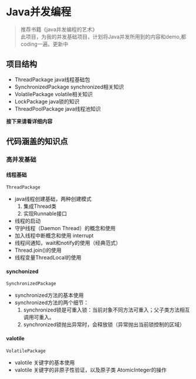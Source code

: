 # Java并发编程
> 推荐书籍《java并发编程的艺术》  
> 此项目，为我的并发基础项目，计划将Java并发所用到的内容和demo,都coding一遍。更新中


## 项目结构
 * ThreadPackage         java线程基础包
 * SynchronizedPackage   synchronized相关知识
 * VolatilePackage       volatile相关知识
 * LockPackage           java锁的知识
 * ThreadPoolPackage     java线程池知识
 
 **接下来请看详细内容**
 
## 代码涵盖的知识点

### 高并发基础

#### 线程基础
`ThreadPackage`
* java线程创建基础，两种创建模式
    1. 集成Thread类
    2. 实现Runnable接口
* 线程的启动
* 守护线程（Daemon Thread）的概念和使用
* 加入线程中断概念和使用  interrupt
* 线程间通知，wait和notify的使用（经典范式）
* Thread.join()的使用
* 线程变量ThreadLocal的使用


#### synchonized

`SynchronizedPackage`
* synchronized方法的基本使用
* synchronized方法的两个细节： 
    1. synchronized锁是可重入锁：当前对象不同方法可重入；父子类方法相互调用可重入。
    2. synchronized锁抛出异常时，会释放锁（异常抛出当前锁控制的区域）
   
#### valotile 
`VolatilePackage`
* valotile 关键字的基本使用
* valotile 关键字的非原子性验证，以及原子类 AtomicInteger的操作
    
 